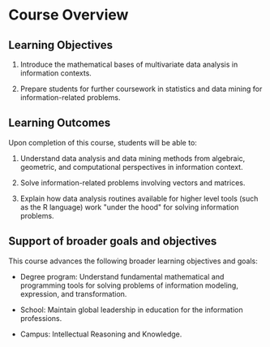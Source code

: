 # Course Overview

## Learning Objectives

1. Introduce the mathematical bases of multivariate data analysis in information contexts.

2. Prepare students for further coursework in statistics and data mining for information-related problems.

## Learning Outcomes

Upon completion of this course, students will be able to:

1. Understand data analysis and data mining methods from algebraic,
   geometric, and computational perspectives in information context.

2. Solve information-related problems involving vectors and matrices.

3. Explain how data analysis routines available for higher level tools (such as the R language) work "under the hood" for solving information problems.

## Support of broader goals and objectives

This course advances the following broader learning objectives and goals:

- Degree program: Understand fundamental mathematical and programming
  tools for solving problems of information modeling, expression, and
  transformation.

- School: Maintain global leadership in education for the information
  professions.

- Campus: Intellectual Reasoning and Knowledge.

